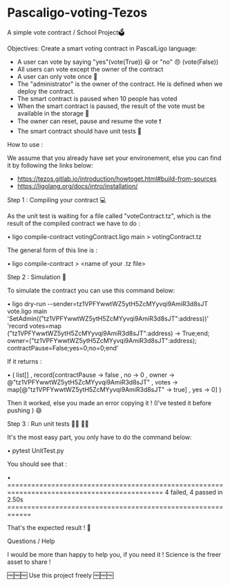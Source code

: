 # Pascaligo-voting-Tezos
 A simple vote contract / School Project🗳️

 Objectives:
    Create a smart voting contract in PascalLigo language:

- A user can vote by saying "yes"(vote(True)) 😃 or "no" 😠 (vote(False))
- All users can vote except the owner of the contract 
- A user can only vote once 🥇
- The "administrator" is the owner of the contract. He is defined when we deploy the contract.
- The smart contract is paused when 10 people has voted
- When the smart contract is paused, the result of the vote must be available in the storage 🏪
- The owner can reset, pause and resume the vote ❗
- The smart contract should have unit tests 📝

How to use :

We assume that you already have set your environement, else you can find it by following the links below:

- https://tezos.gitlab.io/introduction/howtoget.html#build-from-sources
- https://ligolang.org/docs/intro/installation/

Step 1 : Compiling your contract 💻

As the unit test is waiting for a file called "voteContract.tz", which is the result of the compiled contract we have to do :

• ligo compile-contract votingContract.ligo main > votingContract.tz

The general form of this line is :

• ligo compile-contract <your ligo file> <entrypoint> > <name of your .tz file>

Step 2 : Simulation 🔬

To simulate the contract you can use this command below:

• ligo dry-run --sender=tz1VPFYwwtWZ5ytH5ZcMYyvqi9AmiR3d8sJT vote.ligo main 'SetAdmin(("tz1VPFYwwtWZ5ytH5ZcMYyvqi9AmiR3d8sJT":address))'  'record votes=map ("tz1VPFYwwtWZ5ytH5ZcMYyvqi9AmiR3d8sJT":address) -> True;end; owner=("tz1VPFYwwtWZ5ytH5ZcMYyvqi9AmiR3d8sJT":address); contractPause=False;yes=0;no=0;end'

If it returns :

• ( list[] , record[contractPause -> false , no -> 0 , owner -> @"tz1VPFYwwtWZ5ytH5ZcMYyvqi9AmiR3d8sJT" , votes -> map[@"tz1VPFYwwtWZ5ytH5ZcMYyvqi9AmiR3d8sJT" -> true] , yes -> 0] )

Then it worked, else you made an error copying it ! (I've tested it before pushing ) 😄

Step 3 : Run unit tests 🏃‍♂️ 🏃‍♀️

It's the most easy part, you only have to do the command below:

• pytest UnitTest.py

You should see that : 

• ============================================================================================= 4 failed, 4 passed in 2.50s ============================================================

That's the expected result ! 💯

Questions / Help

I would be more than happy to help you, if you need it ! Science is the freer asset to share ! 

🆓🆓🆓 Use this project freely 🆓🆓🆓